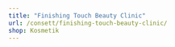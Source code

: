 ```yaml
---
title: "Finishing Touch Beauty Clinic"
url: /consett/finishing-touch-beauty-clinic/
shop: Kosmetik
---
```

